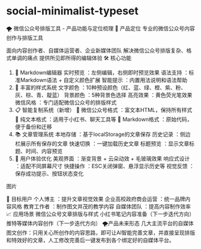 # social-minimalist-typeset
🌪️ 微信公众号排版工具 - 产品功能与定位梳理
🎯 产品定位
专业的微信公众号内容创作与排版工具

面向内容创作者、自媒体运营者、企业新媒体团队
解决微信公众号排版复杂、格式单调的痛点
提供所见即所得的编辑体验
🛠️ 核心功能
1. 📝 Markdown编辑器
实时预览
：左侧编辑，右侧即时预览效果
语法支持
：标准Markdown语法 + 自定义颜色扩展
智能提示
：内置用法说明和语法帮助
2. 🎨 丰富的样式系统
文字颜色
：10种预设颜色（红、蓝、绿、橙、紫、粉、灰、棕、青、靛蓝）
背景颜色
：5种背景色选择
高亮效果
：黄色荧光笔效果
微信风格
：专门适配微信公众号的排版样式
3. 📋 智能复制系统（新增）
📱 微信公众号格式
：富文本HTML，保持所有样式
📝 纯文本格式
：适用于小红书、聊天工具等
📄 Markdown格式
：原始代码，便于备份和迁移
4. 📚 文章管理系统
本地存储
：基于localStorage的文章保存
历史记录
：侧边栏展示所有保存的文章
快速切换
：一键加载历史文章
标题预览
：显示文章标题、时间、内容预览
5. 🎪 用户体验优化
美观界面
：渐变背景 + 云朵动效 + 毛玻璃效果
响应式设计
：适配不同屏幕尺寸
快捷操作
：ESC关闭弹窗、悬浮显示历史等
视觉反馈
：保存成功提示、按钮状态变化

图片

🎯 目标用户
个人博主
：提升文章视觉效果
企业高校政府商会运营
：统一品牌内容风格
教育工作者
：制作图文并茂的教学内容
自媒体团队
：提高内容制作效率
📈 应用场景
微信公众号文章排版与样式
小红书笔记内容准备（下一步迭代方向）
推特等媒体内容创作（下一步迭代方向）
🌪️产品未来形态
几大主流平台的自媒体图文创作：只用关心所创作的内容思路，即可让AI智能完善文章，并直接呈现排版和特效好的文章，人工修改完善后一键发布到各个绑定好的自媒体平台。
